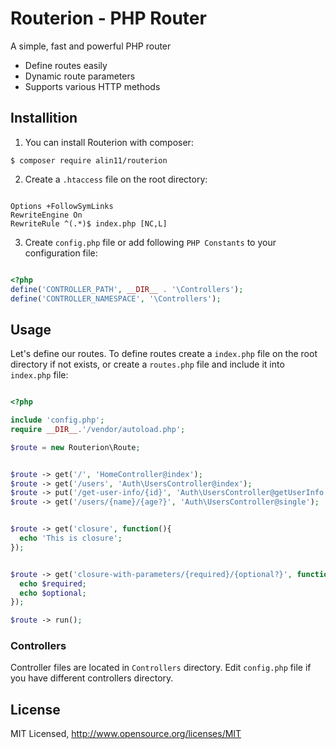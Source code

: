 # Routerion - PHP Router

A simple, fast and powerful PHP router

* Define routes easily
* Dynamic route parameters
* Supports various HTTP methods

## Installition

1. You can install Routerion with composer:

```$ composer require alin11/routerion```


2. Create a `.htaccess` file on the root directory:

```htaccess

Options +FollowSymLinks
RewriteEngine On
RewriteRule ^(.*)$ index.php [NC,L]

```

3. Create `config.php` file or add following `PHP Constants` to your configuration file:

```php

<?php
define('CONTROLLER_PATH', __DIR__ . '\Controllers');
define('CONTROLLER_NAMESPACE', '\Controllers');

```

## Usage

Let's define our routes. To define routes create a `index.php` file on the root directory if not exists, or create a `routes.php` file and include it into `index.php` file:

```php

<?php

include 'config.php';
require __DIR__.'/vendor/autoload.php';

$route = new Routerion\Route;


$route -> get('/', 'HomeController@index');
$route -> get('/users', 'Auth\UsersController@index');
$route -> put('/get-user-info/{id}', 'Auth\UsersController@getUserInfo');
$route -> get('/users/{name}/{age?}', 'Auth\UsersController@single');


$route -> get('closure', function(){
  echo 'This is closure';
});


$route -> get('closure-with-parameters/{required}/{optional?}', function($required, $optional = null){
  echo $required;
  echo $optional;
});

$route -> run();

```


### Controllers

Controller files are located in `Controllers` directory. Edit `config.php` file if you have different controllers directory.


## License

MIT Licensed, <http://www.opensource.org/licenses/MIT>